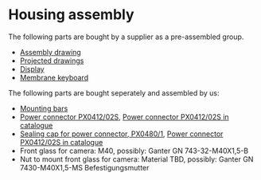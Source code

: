 # Housing assembly

The following parts are bought by a supplier as a pre-assembled group.
- [Assembly drawing](BoplaHousing_Zusammenbau.pdf)
- [Projected drawings](BoplaHousing_AlleAnsichten.pdf)
- [Display](../waveshare_e-ink_display/tldr_eink_display.md)
- [Membrane keyboard](BoplaHousing_Folientastatur_V02.pdf)

The following parts are bought seperately and assembled by us:
- [Mounting bars](BoplaMastbefestigung_96500167_MH-167.pdf)
- [Power connector PX0412/02S](../bulgin/Bulgin_PX0412S.png), [Power connector PX0412/02S in catalogue](../bulgin/DS_BUCCANEER_400.pdf)
- [Sealing cap for power connector, PX0480/1](../bulgin/Bulgin_SealingCap_PX0480.png), [Power connector PX0412/02S in catalogue](../bulgin/DS_BUCCANEER_400.pdf)
- Front glass for camera: M40, possibly: Ganter GN 743-32-M40X1,5-B
- Nut to mount front glass for camera: Material TBD, possibly: Ganter GN 7430-M40X1,5-MS Befestigungsmutter